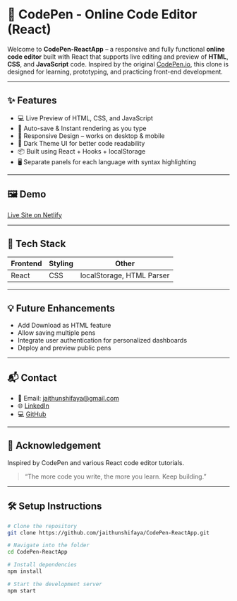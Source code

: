 # 📝 CodePen - Online Code Editor (React)

Welcome to **CodePen-ReactApp** – a responsive and fully functional **online code editor** built with React that supports live editing and preview of **HTML**, **CSS**, and **JavaScript** code. Inspired by the original [CodePen.io](https://codepen.io), this clone is designed for learning, prototyping, and practicing front-end development.

---

## ✨ Features

- 💻 Live Preview of HTML, CSS, and JavaScript
- 🧠 Auto-save & Instant rendering as you type
- 📱 Responsive Design – works on desktop & mobile
- 🌙 Dark Theme UI for better code readability
- 📦 Built using React + Hooks + localStorage
- 🖥️ Separate panels for each language with syntax highlighting

---

## 🖼️ Demo

[Live Site on Netlify](https://shifayacodepen.netlify.app/)

---

## 🚀 Tech Stack

| Frontend | Styling | Other |
|----------|---------|-------|
| React    | CSS     | localStorage, HTML Parser |

---

## 💡 Future Enhancements

- Add Download as HTML feature  
- Allow saving multiple pens  
- Integrate user authentication for personalized dashboards  
- Deploy and preview public pens  

---

## 📬 Contact

- 📧 Email: jaithunshifaya@gmail.com  
- 🌐 [LinkedIn](https://linkedin.com/in/your-link)  
- 💻 [GitHub](https://github.com/jaithunshifaya)  

---

## 🙏 Acknowledgement

Inspired by CodePen and various React code editor tutorials.  

> “The more code you write, the more you learn. Keep building.”

---

## 🛠️ Setup Instructions

```bash
# Clone the repository
git clone https://github.com/jaithunshifaya/CodePen-ReactApp.git

# Navigate into the folder
cd CodePen-ReactApp

# Install dependencies
npm install

# Start the development server
npm start

